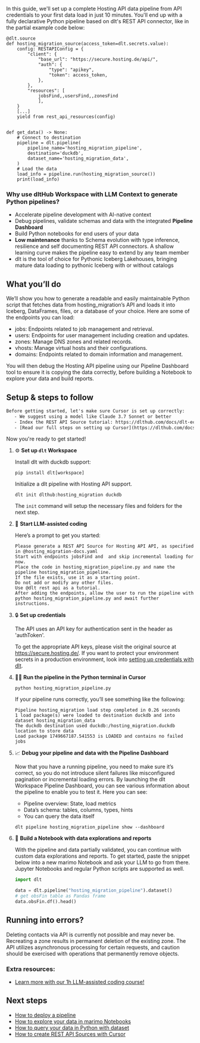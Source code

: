 In this guide, we'll set up a complete Hosting API data pipeline from API credentials to your first data load in just 10 minutes. You'll end up with a fully declarative Python pipeline based on dlt's REST API connector, like in the partial example code below:

```python-outcome
@dlt.source
def hosting_migration_source(access_token=dlt.secrets.value):
    config: RESTAPIConfig = {
        "client": {
            "base_url": "https://secure.hosting.de/api/",
            "auth": {
                "type": "apikey",
                "token": access_token,
            },
        },
        "resources": [
            jobsFind,,usersFind,,zonesFind
            ],
    }
    [...]
    yield from rest_api_resources(config)


def get_data() -> None:
    # Connect to destination
    pipeline = dlt.pipeline(
        pipeline_name='hosting_migration_pipeline',
        destination='duckdb',
        dataset_name='hosting_migration_data', 
    )
    # Load the data
    load_info = pipeline.run(hosting_migration_source())
    print(load_info) 
```

### Why use dltHub Workspace with LLM Context to generate Python pipelines?

- Accelerate pipeline development with AI-native context
- Debug pipelines, validate schemas and data with the integrated **Pipeline Dashboard**
- Build Python notebooks for end users of your data
- **Low maintenance** thanks to Schema evolution with type inference, resilience and self documenting REST API connectors. A shallow learning curve makes the pipeline easy to extend by any team member
- dlt is the tool of choice for Pythonic Iceberg Lakehouses, bringing mature data loading to pythonic Iceberg with or without catalogs

## What you’ll do

We’ll show you how to generate a readable and easily maintainable Python script that fetches data from hosting_migration’s API and loads it into Iceberg, DataFrames, files, or a database of your choice. Here are some of the endpoints you can load:

- jobs: Endpoints related to job management and retrieval.
- users: Endpoints for user management including creation and updates.
- zones: Manage DNS zones and related records.
- vhosts: Manage virtual hosts and their configurations.
- domains: Endpoints related to domain information and management.

You will then debug the Hosting API pipeline using our Pipeline Dashboard tool to ensure it is copying the data correctly, before building a Notebook to explore your data and build reports.

## Setup & steps to follow

```default
Before getting started, let's make sure Cursor is set up correctly:
   - We suggest using a model like Claude 3.7 Sonnet or better
   - Index the REST API Source tutorial: https://dlthub.com/docs/dlt-ecosystem/verified-sources/rest_api/ and add it to context as **@dlt rest api**
   - [Read our full steps on setting up Cursor](https://dlthub.com/docs/dlt-ecosystem/llm-tooling/cursor-restapi#23-configuring-cursor-with-documentation)
```

Now you're ready to get started!

1. ⚙️ **Set up `dlt` Workspace**
    
    Install dlt with duckdb support:
    ```shell
    pip install dlt[workspace]
    ```

    Initialize a dlt pipeline with Hosting API support.
    ```shell
    dlt init dlthub:hosting_migration duckdb
    ```

    The `init` command will setup the necessary files and folders for the next step.
    
2. 🤠 **Start LLM-assisted coding**
    
    Here’s a prompt to get you started:
    
    ```prompt
    Please generate a REST API Source for Hosting API API, as specified in @hosting_migration-docs.yaml 
    Start with endpoints jobsFind and  and skip incremental loading for now. 
    Place the code in hosting_migration_pipeline.py and name the pipeline hosting_migration_pipeline. 
    If the file exists, use it as a starting point. 
    Do not add or modify any other files. 
    Use @dlt rest api as a tutorial. 
    After adding the endpoints, allow the user to run the pipeline with python hosting_migration_pipeline.py and await further instructions.
    ```

    
3. 🔒 **Set up credentials** 
    
    The API uses an API key for authentication sent in the header as 'authToken'.
    
    To get the appropriate API keys, please visit the original source at https://secure.hosting.de/.
    If you want to protect your environment secrets in a production environment, look into [setting up credentials with dlt](https://dlthub.com/docs/walkthroughs/add_credentials).
    
4. 🏃‍♀️ **Run the pipeline in the Python terminal in Cursor**
    
    ```shell
    python hosting_migration_pipeline.py
    ```
    
    If your pipeline runs correctly, you’ll see something like the following:
    
    ```shell
    Pipeline hosting_migration load step completed in 0.26 seconds
    1 load package(s) were loaded to destination duckdb and into dataset hosting_migration_data
    The duckdb destination used duckdb:/hosting_migration.duckdb location to store data
    Load package 1749667187.541553 is LOADED and contains no failed jobs
    ```
    
5. 📈 **Debug your pipeline and data with the Pipeline Dashboard**

    Now that you have a running pipeline, you need to make sure it’s correct, so you do not introduce silent failures like misconfigured pagination or incremental loading errors. By launching the dlt Workspace Pipeline Dashboard, you can see various information about the pipeline to enable you to test it. Here you can see:
    - Pipeline overview: State, load metrics
    - Data’s schema: tables, columns, types, hints
    - You can query the data itself
    
    ```shell
    dlt pipeline hosting_migration_pipeline show --dashboard
    ```
    
6. 🐍 **Build a Notebook with data explorations and reports**

    With the pipeline and data partially validated, you can continue with custom data explorations and reports. To get started, paste the snippet below into a new marimo Notebook and ask your LLM to go from there. Jupyter Notebooks and regular Python scripts are supported as well.

    
    ```python
    import dlt

   data = dlt.pipeline("hosting_migration_pipeline").dataset()
   # get obsFin table as Pandas frame
   data.obsFin.df().head()
    ```

## Running into errors?

Deleting contacts via API is currently not possible and may never be. Recreating a zone results in permanent deletion of the existing zone. The API utilizes asynchronous processing for certain requests, and caution should be exercised with operations that permanently remove objects.

### Extra resources:

- [Learn more with our 1h LLM-assisted coding course!](https://www.youtube.com/watch?v=GGid70rnJuM)

## Next steps

- [How to deploy a pipeline](https://dlthub.com/docs/walkthroughs/deploy-a-pipeline)
- [How to explore your data in marimo Notebooks](https://dlthub.com/docs/general-usage/dataset-access/marimo)
- [How to query your data in Python with dataset](https://dlthub.com/docs/general-usage/dataset-access/dataset)
- [How to create REST API Sources with Cursor](https://dlthub.com/docs/dlt-ecosystem/llm-tooling/cursor-restapi)
